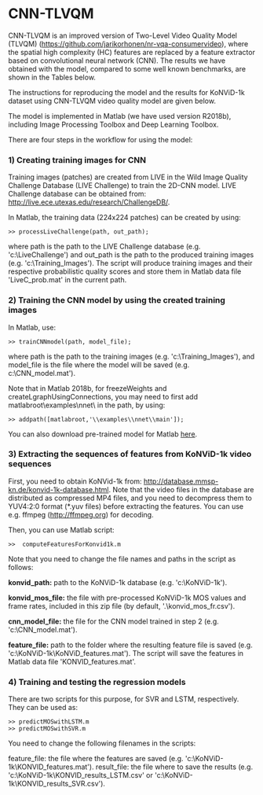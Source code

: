 # CNN-TLVQM

CNN-TLVQM is an improved version of Two-Level Video Quality Model (TLVQM) (https://github.com/jarikorhonen/nr-vqa-consumervideo), where the spatial high complexity (HC) features are replaced by a feature extractor based on convolutional neural network (CNN). The results we have obtained with the model, compared to some well known benchmarks, are shown in the Tables below.

The instructions for reproducing the model and the results for KoNViD-1k dataset using CNN-TLVQM video quality model are given below.

The model is implemented in Matlab (we have used version R2018b), including Image Processing Toolbox and Deep Learning Toolbox.

There are four steps in the workflow for using the model: 

### 1) Creating training images for CNN

Training images (patches) are created from LIVE in the Wild Image Quality Challenge Database (LIVE Challenge) to train the 2D-CNN model. LIVE Challenge database can be obtained from: http://live.ece.utexas.edu/research/ChallengeDB/.

In Matlab, the training data (224x224 patches) can be created by using:
```
>> processLiveChallenge(path, out_path);
```
where path is the path to the LIVE Challenge database (e.g. 'c:\\LiveChallenge') and out_path is the path to the produced training images (e.g. 'c:\\Training_Images'). The script will produce training images and their respective probabilistic quality scores and store them in Matlab data file 'LiveC_prob.mat' in the current path.


### 2) Training the CNN model by using the created training images 

In Matlab, use:
```
>> trainCNNmodel(path, model_file);
```
where path is the path to the training images (e.g. 'c:\\Training_Images'), and model_file is the file where the model will be saved (e.g. c:\\CNN_model.mat').

Note that in Matlab 2018b, for freezeWeights and createLgraphUsingConnections, you may need to first add matlabroot\examples\nnet\ in the path, by using:
```  
>> addpath([matlabroot,'\\examples\\nnet\\main']);
```

You can also download pre-trained model for Matlab [here](https://mega.nz/file/Tdxi1IAQ#_G6y6UXcOdjPsWaVhVULPcqwMNmh0YW26Jhg-pcC6aY).

### 3) Extracting the sequences of features from KoNViD-1k video sequences 

First, you need to obtain KoNVid-1k from: http://database.mmsp-kn.de/konvid-1k-database.html. Note that the video files in the database are distributed as compressed MP4 files, and you need to decompress them to YUV4:2:0 format (\*.yuv files) before extracting the features. You can use e.g. ffmpeg (http://ffmpeg.org) for decoding.

Then, you can use Matlab script:
```
>>  computeFeaturesForKonvid1k.m 
```
Note that you need to change the file names and paths in the script as follows:

**konvid_path:** path to the KoNViD-1k database (e.g. 'c:\\KoNViD-1k').

**konvid_mos_file:** the file with pre-processed KoNViD-1k MOS values and frame rates, included in this zip file (by default, '.\\konvid_mos_fr.csv').

**cnn_model_file:** the file for the CNN model trained in step 2 (e.g. 'c:\\CNN_model.mat').

**feature_file:** path to the folder where the resulting feature file is saved (e.g. 'c:\\KoNViD-1k\\KoNViD_features.mat'). The script will save the features in Matlab data file 'KONVID_features.mat'.


### 4) Training and testing the regression models 

There are two scripts for this purpose, for SVR and LSTM, respectively. They can be used as:
```
>> predictMOSwithLSTM.m
>> predictMOSwithSVR.m
```
You need to change the following filenames in the scripts:

feature_file: the file where the features are saved (e.g. 'c:\\KoNViD-1k\\KONVID_features.mat').
result_file: the file where to save the results (e.g. 'c:\\KoNViD-1k\\KONVID_results_LSTM.csv' or 'c:\\KoNViD-1k\\KONVID_results_SVR.csv').
